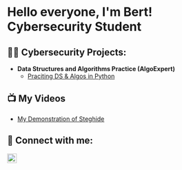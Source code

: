 <h1>Hello everyone, I'm Bert! <br/><a>Cybersecurity Student </a>

<h2>👨‍💻 Cybersecurity Projects:</h2>

- <b>Data Structures and Algorithms Practice (AlgoExpert)</b>
  - [Praciting DS & Algos in Python](https://github.com/joshmadakor1/Algorithms-Practice)

<h2>📺 My Videos</h2>

- [My Demonstration of Steghide](https://drive.google.com/file/d/1Oygh1nMA6CXUYTvi_0l4-c_1nL4rESWz/view?usp=sharing)


<h2> 🤳 Connect with me:</h2>

[<img align="left" alt="AlbertGarcia | LinkedIn" width="22px" src="https://www.pagetraffic.com/blog/wp-content/uploads/2022/09/linkedin-blue-logo-icon.png" />][linkedin]


[linkedin]: www.linkedin.com/in/✌️albert-garcia-95172225a

